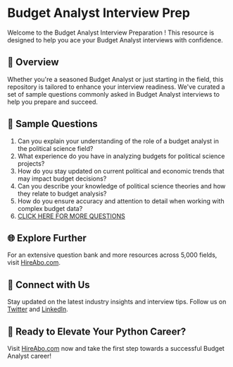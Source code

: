 # Budget Analyst Interview Prep

Welcome to the Budget Analyst Interview Preparation ! This resource is designed to help you ace your Budget Analyst interviews with confidence.

## 🚀 Overview

Whether you're a seasoned Budget Analyst or just starting in the field, this repository is tailored to enhance your interview readiness. We've curated a set of sample questions commonly asked in Budget Analyst interviews to help you prepare and succeed.

## 📝 Sample Questions

1. Can you explain your understanding of the role of a budget analyst in the political science field?
2. What experience do you have in analyzing budgets for political science projects?
3. How do you stay updated on current political and economic trends that may impact budget decisions?
4. Can you describe your knowledge of political science theories and how they relate to budget analysis?
5. How do you ensure accuracy and attention to detail when working with complex budget data?
6. [CLICK HERE FOR MORE QUESTIONS](https://hireabo.com/job/7_3_20/Budget%20Analyst)

## 🌐 Explore Further

For an extensive question bank and more resources across 5,000 fields, visit [HireAbo.com](https://www.hireabo.com).

## 📱 Connect with Us

Stay updated on the latest industry insights and interview tips. Follow us on [Twitter](https://twitter.com/hireabo) and [LinkedIn](https://www.linkedin.com/in/hire-abo-3609972a8/).

## 🚀 Ready to Elevate Your Python Career?

Visit [HireAbo.com](https://www.hireabo.com) now and take the first step towards a successful Budget Analyst career!
